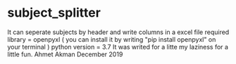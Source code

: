 # subject_splitter
It can  seperate subjects by header  and write columns in a excel file
required library  = openpyxl ( you can install it by writing "pip install openpyxl" on your terminal )
python version =  3.7
It was writed for a litte my laziness for  a little fun.
Ahmet Akman December 2019
